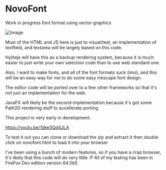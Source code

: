# NovoFont
Work in progress font format using vector graphics

![Image](../blob/master/demo01.png?raw=true)

Most of the HTML and JS here is just to visual/test,
an implementation of textfield, and textarea will be
largely based on this code.

Hylitejs will have this as a backup rendering system, because
it is much easier to just write your own selection code than
to use web standard one.

Also, I want to make fonts, and all of the font formats suck (imo),
and this will be an easy way for me to do some easy inkscape font design.

The editor code will be ported over to a few other frameworks
so that it's not just an implementation for the web.

JavaFX will likely be the second implementation because it's
got some Path2D rendering stuff to accellerate porting.

This project is very early in development.

https://youtu.be/1dke3Qd4JLA

To test it out you can clone or download the zip and extract it
then double click on novofont.html to load it into your browser

I've been using a bunch of modern features, so if you have a crap
browser, it's likely that this code will do very little :P
All of my testing has been in FireFox Dev edition version 64.0b5
